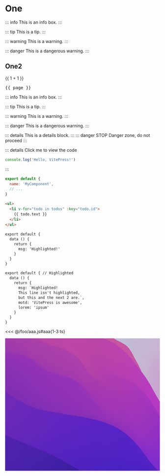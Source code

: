 # One



::: info
This is an info box.
:::

::: tip
This is a tip.
:::

::: warning
This is a warning.
:::

::: danger
This is a dangerous warning.
:::
## One2

{{ 1 + 1 }}


<script setup>
import { useData } from 'vitepress'

const { page } = useData()
</script>

<pre>{{ page }}</pre>


::: info
This is an info box.
:::

::: tip
This is a tip.
:::

::: warning
This is a warning.
:::

::: danger
This is a dangerous warning.
:::

::: details
This is a details block.
:::
::: danger STOP
Danger zone, do not proceed
:::

::: details Click me to view the code
```js
console.log('Hello, VitePress!')
```
:::
```js
export default {
  name: 'MyComponent',
  // ...
}
```
```html
<ul>
  <li v-for="todo in todos" :key="todo.id">
    {{ todo.text }}
  </li>
</ul>
```
```js{4}
export default {
  data () {
    return {
      msg: 'Highlighted!'
    }
  }
}
```
```js{1,4,6-8}
export default { // Highlighted
  data () {
    return {
      msg: `Highlighted!
      This line isn't highlighted,
      but this and the next 2 are.`,
      motd: 'VitePress is awesome',
      lorem: 'ipsum'
    }
  }
}
```
<<< @/foo/aaa.js#aaa{1-3 ts}


<!--@include: ./two.md-->

![01Image](../assets/01.png)
